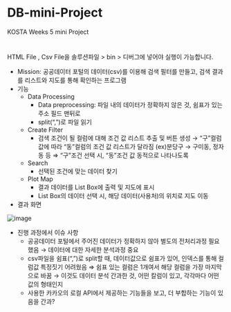 # DB-mini-Project
KOSTA Weeks 5 mini Project
# 
HTML File , Csv File을 솔루션파일 > bin > 디버그에 넣어야 실행이 가능합니다.

* Mission: 공공데이터 포털의 데이터(csv)를 이용해 검색 필터를 만들고, 검색 결과를 리스트와 지도를 통해 확인하는 프로그램
* 기능
  * Data Processing 
    * Data preprocessing: 파일 내의 데이터가 정확하지 않은 것, 쉼표가 있는 주소 필드 맨뒤로
    * split(“,”)로 파일 읽기
  * Create Filter
    * 검색 조건이 될 컬럼에 대해 조건 값 리스트 추출 및 버튼 생성
    → “구”컬럼 값에 따라 “동”컬럼의 조건 값 리스트가 달라짐 (ex)분당구 → 구미동, 정자동 등
    ⇒ “구”조건 선택 시, “동”조건 값 동적으로 나타나도록
  * Search
    * 선택된 조건에 맞는 데이터 찾기
  * Plot Map
    * 결과 데이터를 List Box에 출력 및 지도에 표시
    * List Box의 데이터 선택 시, 해당 데이터(사용처)의 위치로 지도 이동
* 결과 화면

![image](https://user-images.githubusercontent.com/78033158/113406314-3f60c600-93e6-11eb-9189-e3dd3d23e3ab.png)

* 진행 과정에서 이슈 사항
    * 공공데이터 포털에서 주어진 데이터가 정확하지 않아 별도의 전처리과정 필요했음
    → 데이터에 대한 자세한 분석과정 중요
    * csv파일을 쉼표(“,”)로 split할 때, 데이터값으로 쉼표가 있어, 인덱스를 통해 컬럼값 특정짓기 어려웠음
    ⇒ 쉼표 있는 컬럼은 1개여서 해당 컬럼을 가장 마지막으로 바꿈
    → 이것도 데이터 분석 간과한 것, 어떤 칼럼이 있고, 각각마다 어떤 값의 형태인지
    * 사용한 카카오의 로컬 API에서 제공하는 기능들을 보고, 더 부합하는 기능이 있음을 간과?
